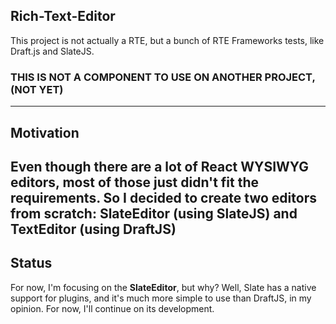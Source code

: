 ## Rich-Text-Editor
This project is not actually a RTE, but a bunch of RTE Frameworks tests, like Draft.js and SlateJS.

### THIS IS NOT A COMPONENT TO USE ON ANOTHER PROJECT, (NOT YET)
---
## Motivation
Even though there are a lot of React WYSIWYG editors, most of those just didn't fit the requirements. So I decided to create two editors from scratch: **SlateEditor** (using SlateJS) and **TextEditor** (using DraftJS)
---
## Status
For now, I'm focusing on the **SlateEditor**, but why? Well, Slate has a native support for plugins, and it's much more simple to use than DraftJS, in my opinion. For now, I'll continue on its development.
